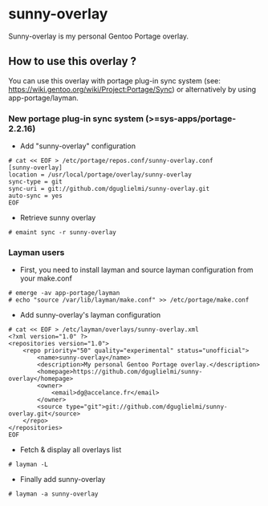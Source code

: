 # sunny-overlay
Sunny-overlay is my personal Gentoo Portage overlay.

## How to use this overlay ?
You can use this overlay with portage plug-in sync system (see: https://wiki.gentoo.org/wiki/Project:Portage/Sync) or alternatively by using app-portage/layman.

### New portage plug-in sync system (>=sys-apps/portage-2.2.16)

- Add "sunny-overlay" configuration
```
# cat << EOF > /etc/portage/repos.conf/sunny-overlay.conf
[sunny-overlay]
location = /usr/local/portage/overlay/sunny-overlay
sync-type = git
sync-uri = git://github.com/dguglielmi/sunny-overlay.git
auto-sync = yes
EOF
```
- Retrieve sunny overlay

```
# emaint sync -r sunny-overlay
```

### Layman users

- First, you need to install layman and source layman configuration from your make.conf

```
# emerge -av app-portage/layman
# echo "source /var/lib/layman/make.conf" >> /etc/portage/make.conf
```

- Add sunny-overlay's layman configuration

```
# cat << EOF > /etc/layman/overlays/sunny-overlay.xml
<?xml version="1.0" ?>
<repositories version="1.0">
	<repo priority="50" quality="experimental" status="unofficial">
		<name>sunny-overlay</name>
		<description>My personal Gentoo Portage overlay.</description>
		<homepage>https://github.com/dguglielmi/sunny-overlay</homepage>
		<owner>
			<email>dg@accelance.fr</email>
		</owner>
		<source type="git">git://github.com/dguglielmi/sunny-overlay.git</source>
	</repo>
</repositories>
EOF
```

-  Fetch & display all overlays list

```
# layman -L
```

-  Finally add sunny-overlay

```
# layman -a sunny-overlay
```
